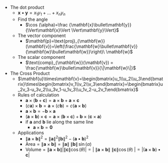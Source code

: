 * The dot product
  * $\mathbf{x}\bullet\mathbf{y}=x_1y_1+...+x_ny_n$
  * Find the angle
    * $\cos (\alpha)=\frac {\mathbf{x}\bullet\mathbf{y}}{\Vert\mathbf{x}\Vert \Vert\mathbf{y}\Vert}$
  * The vector component
    * $\mathbf{p}=\text{proj}_{\mathbf{w}}(\mathbf{v})=\left(\frac{\mathbf{w}\bullet\mathbf{v}}{\mathbf{w}\bullet\mathbf{w}}\right)\ \mathbf{w}$
  * The scalar component
    * $\text{comp}_{\mathbf{w}}(\mathbf{v}) = \frac{\mathbf{w}\bullet\mathbf{v}}{\|\mathbf{w}\|}$
* The Cross Product
  * $\mathbf{u}\times\mathbf{v}=\begin{bmatrix}u_1\\u_2\\u_3\end{bmatrix}\times\begin{bmatrix}v_1\\v_2\\v_3\end{bmatrix}=\begin{bmatrix}u_2v_3-u_3v_2\\u_3v_1-u_1v_3\\u_1v_2-u_2v_1\end{bmatrix}$
  * Rules of calculation
    * $\mathbf{a}\times (\mathbf{b}+\mathbf{c}) = \mathbf{a}\times\mathbf{b}+\mathbf{a}\times\mathbf{c}$
    * $(c\mathbf{a})\times \mathbf{b} = \mathbf{a}\times(c\mathbf{b}) = c(\mathbf{a}\times\mathbf{b})$
    * $\mathbf{a}\times \mathbf{b} = -\mathbf{b}\times\mathbf{a}$
    * $(\mathbf{a}\times\mathbf{b})\times\mathbf{c} = \mathbf{a}\times(\mathbf{b}\times\mathbf{c}) + \mathbf{b}\times(\mathbf{c}\times\mathbf{a})$
    * if $\mathbf{a}$ and $\mathbf{b}$ lie along the same line
      * $\mathbf{a}\times \mathbf{b} = \mathbf{0}$
  * Applications 
    * $\|\mathbf{a}\times\mathbf{b}\|^2 = \|\mathbf{a}\|^2\|\mathbf{b}\|^2 - (\mathbf{a}\bullet\mathbf{b})^2$
    * $\text{Area} = \|\mathbf{a}\times\mathbf{b}\| =\|\mathbf{a}\|\ \|\mathbf{b}\|\,\sin(\alpha)$
    * $\text{Volume} = \|\mathbf{a}\times\mathbf{b}\| \big|\|\mathbf{c}\|\cos(\theta)\big| = \big|\ \|\mathbf{a}\times\mathbf{b}\|\ \| \mathbf{c}\|\cos(\theta)\ \big|=\big| (\mathbf{a}\times\mathbf{b})\bullet\mathbf{c}\big|$
